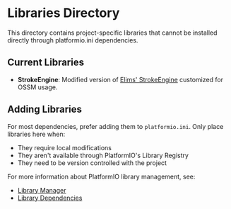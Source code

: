 # Libraries Directory

This directory contains project-specific libraries that cannot be installed directly through platformio.ini dependencies.

## Current Libraries

- **StrokeEngine**: Modified version of [Elims' StrokeEngine](https://github.com/theelims/StrokeEngine) customized for OSSM usage.

## Adding Libraries

For most dependencies, prefer adding them to `platformio.ini`. Only place libraries here when:
- They require local modifications
- They aren't available through PlatformIO's Library Registry
- They need to be version controlled with the project

For more information about PlatformIO library management, see:
- [Library Manager](https://docs.platformio.org/en/latest/librarymanager/index.html)
- [Library Dependencies](https://docs.platformio.org/en/latest/librarymanager/dependencies.html)